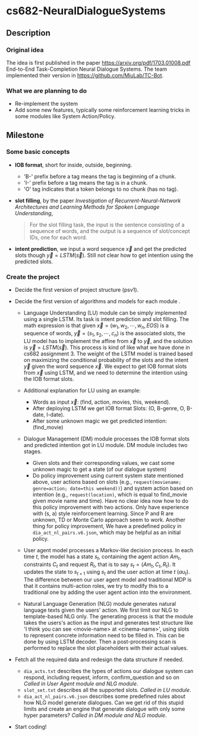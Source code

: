 # cs682-NeuralDialogueSystems

## Description
### Original idea
The idea is first published in the paper https://arxiv.org/pdf/1703.01008.pdf End-to-End Task-Completion Neural Dialogue Systems. The team implemented their version in https://github.com/MiuLab/TC-Bot.

### What we are planning to do
* Re-implement the system
* Add some new features, typically some reinforcement learning tricks in some modules like System Action/Policy.

## Milestone
### Some basic concepts
* **IOB format**, short for inside, outside, beginning. 
    * 'B-' prefix before a tag means the tag is beginning of a chunk.
    * 'I-' prefix before a tag means the tag is in a chunk.
    * 'O' tag indicates that a token belongs to no chunk (has no tag).

* **slot filling**, by the paper *Investigation of Recurrent-Neural-Network Architectures and Learning Methods for Spoken Language Understanding*,
   
  >For the slot filling task, the input is the sentence consisting of a sequence of words, and the output is a sequence of slot/concept IDs, one for each word. 
 
* **intent prediction**, we input a word sequence $\vec{x}$ and get the predicted slots though $\vec{y} = LSTM(\vec{s})$. Still not clear how to get intention using the predicted slots.  


### Create the project
* Decide the first version of project structure (psv1).

* Decide the first version of algorithms and models for each module .
    * Language Understanding (LU) module can be simply implemented using a single LSTM. Its task is intent prediction and slot filling. The math expression is that given $\vec{x} = (w_1, w_2,  \cdots, w_n, EOS)$ is a sequence of words, $\vec{y} = (s_1, s_2, \cdots, c_n)$ is the associated slots, the LU model has to implement the affine from $\vec{x}$ to $\vec{y}$, and the solution is $\vec{y} = LSTM(\vec{s})$. This process is kind of like what we have done in cs682 assignment 3. The weight of the LSTM model is trained based on maximizing the conditional probability of the slots and the intent $\vec{y}$ given the word sequence $\vec{x}$. We expect to get IOB format slots from $\vec{x}$ using LSTM, and we need to determine the intention using the IOB format slots.
    * Additional explanation for LU using an example:
         * Words as input $\vec{x}$: (find, action, movies, this, weekend).
         * After deploying LSTM we get IOB format Slots: (O, B-genre, O, B-date, I-date).
         * After some unknown magic we get predicted intention: (find_movie)
     
    * Dialogue Management (DM) module processes the IOB format slots and predicted intention got in LU module. DM module includes two stages.
         * Given slots and their corresponding values, we cast some unknown magic to get a state (of our dialogue system)
         * Do policy improvement using current system state mentioned above, user actions based on slots (e.g., `request(moviename; genre=action; date=this weekend))`)  and system action based on intention (e.g., `request(location)`, which is equal to find_movie given movie name and time). Have no clear idea now how to do this policy improvement with two actions. Only have experience with (s, a) style reinforcement learning. Since P and R are unknown, TD or Monte Carlo approach seem to work. Another thing for policy improvement, We have a predefined policy in `dia_act_nl_pairs.v6.json`, which may be helpful as an initial policy.
    * User agent model processes a Markov-like decision process. In each time $t$, the model has a state $s_t$, containing the agent action $Am_t$, constraints $C_t$ and request $R_t$, that is  to say $s_t = (Am_t, C_t, R_t)$. It updates the state to $s_{t+1}$ using $s_t$ and the user action at time $t$ ($au_{t}$). The difference between our user agent model and traditional MDP is that it contains multi-action roles, we try to modify this to a traditional one by adding the user agent action into the environment.
    * Natural Language Generation (NLG) module generates natural language texts given the users' action. We first limit our NLG to template-based NLG only. The generating process is that the module takes the users's action as the input and generates test structure like 'I think you can see \<movie-name\> at \<cinema-name\>', using slots to represent concrete information need to be filled in. This can be done by using LSTM decoder. Then a post-processing scan is performed to replace the slot placeholders with their actual values.
  
  
* Fetch all the required data and redesign the data structure if needed.
    * `dia_acts.txt` describes the types of actions our dialogue system can respond, including request, inform, confirm_question and so on _Called in User Agent module and NLG module_.
    * `slot_set.txt` describes all the supported slots. _Called in LU module_.
    * `dia_act_nl_pairs.v6.json` describes some predefined rules about how NLG model generate dialogues. Can we get rid of this stupid limits and create an engine that generate dialogue with only some hyper parameters? _Called in DM module and NLG module_.

* Start coding!




